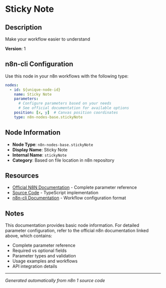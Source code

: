 # Sticky Note

## Description

Make your workflow easier to understand

**Version**: 1

## n8n-cli Configuration

Use this node in your n8n workflows with the following type:

```yaml
nodes:
  - id: ${unique-node-id}
    name: Sticky Note
    parameters:
      # Configure parameters based on your needs
      # See official documentation for available options
    position: [x, y]  # Canvas position coordinates
    type: n8n-nodes-base.stickyNote
```

## Node Information

- **Node Type**: `n8n-nodes-base.stickyNote`
- **Display Name**: Sticky Note
- **Internal Name**: `stickyNote`
- **Category**: Based on file location in n8n repository

## Resources

- [Official N8N Documentation](https://docs.n8n.io/integrations/builtin/app-nodes/n8n-nodes-base.stickynote/) - Complete parameter reference
- [Source Code](https://github.com/n8n-io/n8n/blob/master/packages/nodes-base/nodes/StickyNote/StickyNote.node.ts) - TypeScript implementation
- [n8n-cli Documentation](https://github.com/edenreich/n8n-cli) - Workflow configuration format

## Notes

This documentation provides basic node information. For detailed parameter configuration, 
refer to the official n8n documentation linked above, which contains:

- Complete parameter reference
- Required vs optional fields
- Parameter types and validation
- Usage examples and workflows
- API integration details

---
*Generated automatically from n8n 1 source code*
